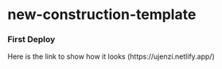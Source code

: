 # new-construction-template

### First Deploy

<p>Here is the link to show how it looks (https://ujenzi.netlify.app/)</p>
